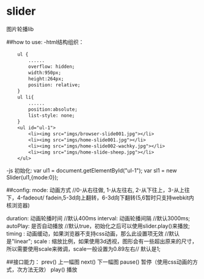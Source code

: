 slider
======

图片轮播lib

##how to use:
-html结构组织：

	    ul {
	      	......
			overflow: hidden;
			width:950px;
			height:264px;
			position: relative;
		}
		ul li{
			......
			position:absolute;
			list-style: none;
		}
	    <ul id="ul-1">
			<li><img src="imgs/browser-slide001.jpg"></li>
			<li><img src="imgs/home-slide001.jpg"></li>
			<li><img src="imgs/home-slide002-wachky.jpg"></li>
			<li><img src="imgs/home-slide-sheep.jpg"></li>
		</ul>
-js 初始化:
		var ul1 = document.getElementById("ul-1");
		var sl1 = new Slider(ul1,{mode:0});

##config:
mode: 动画方式	//0-从右往做, 1-从左往右, 2-从下往上，3-从上往下，4-fadeout/
	fadein,5-3d向上翻转，6-3d向下翻转(5,6暂时只支持webkit内核浏览器)

duration: 动画轮播时间	//默认400ms
interval: 动画轮播间隔 //默认3000ms;
autoPlay: 是否自动播放 //默认true，初始化之后可以使用slider.play()来播放;
timing : 动画缓动，如果浏览器不支持css动画，那么此设置项无效 //默认是"linear";
scale : 缩放比例，如果使用3d透视，图形会有一些超出原来的尺寸，所以需要使用scale来微调，scale一般设置为0.89左右// 默认是1;

##接口能力：
prev()	上一幅图
next()	下一幅图
pause()	 暂停（使用css动画的方式，次方法无效）
play()	播放
